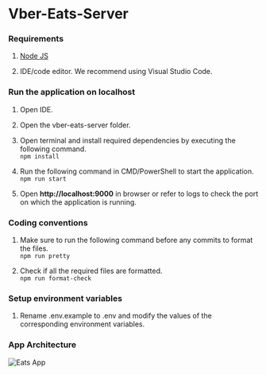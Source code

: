 # Vber-Eats-Server

### Requirements

1. [Node JS](https://nodejs.org/en/download/)
   
2. IDE/code editor. We recommend using Visual Studio Code.

### Run the application on localhost

1. Open IDE.
 
2. Open the vber-eats-server folder.

3. Open terminal and install required dependencies by executing the following command.<br>
   `npm install`
   
4. Run the following command in CMD/PowerShell to start the application.<br>
   `npm run start`
   
5. Open **http://localhost:9000** in browser or refer to logs to check the port on which the application is running.

### Coding conventions

1. Make sure to run the following command before any commits to format the files.<br>
  `npm run pretty`
  
2. Check if all the required files are formatted.<br>
  `npm run format-check`
  
  ### Setup environment variables

1. Rename .env.example to .env and modify the values of the corresponding environment variables.

  ### App Architecture

![Eats App](https://user-images.githubusercontent.com/54975573/158727665-abb5d003-de81-4267-9210-606e8f708926.png)

